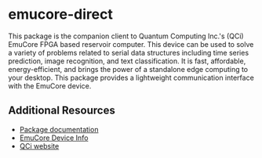 # emucore-direct

This package is the companion client to Quantum Computing Inc.'s (QCi) EmuCore FPGA based reservoir computer. This device can be used to solve a variety of problems related to serial data structures including time series prediction, image recognition, and text classification. It is fast, affordable, energy-efficient, and brings the power of a standalone edge computing to your desktop. This package provides a lightweight communication interface with the EmuCore device.



## Additional Resources

- [Package documentation](https://quantumcomputinginc.com/learn/reference-documentation/emucore-direct)
- [EmuCore Device Info](https://quantumcomputinginc.com/products/emucore)
- [QCi website](https://quantumcomputinginc.com/)